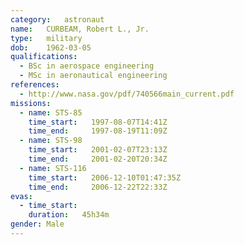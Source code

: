 ```yaml
---
category:	astronaut
name:	CURBEAM, Robert L., Jr.
type:	military
dob:	1962-03-05
qualifications:
  - BSc in aerospace engineering
  - MSc in aeronautical engineering
references:
  - http://www.nasa.gov/pdf/740566main_current.pdf
missions:
  - name: STS-85
    time_start:   1997-08-07T14:41Z
    time_end:     1997-08-19T11:09Z
  - name: STS-98
    time_start:   2001-02-07T23:13Z
    time_end:     2001-02-20T20:34Z
  - name: STS-116
    time_start:   2006-12-10T01:47:35Z
    time_end:     2006-12-22T22:33Z
evas:
  - time_start: 
    duration:   45h34m
gender:	Male
---
```

